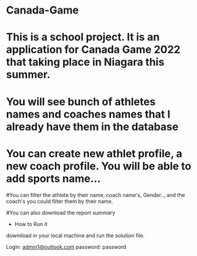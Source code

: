 # Canada-Game

# This is a school project. It is an application for Canada Game 2022 that taking place in Niagara this summer.


# You will see bunch of athletes names and coaches names that I already have them in the database



# You can create new athlet profile, a new coach profile. You will be able to add sports name...


#You can filter the athlete by their name, coach name's, Gender.., and the coach's you could filter them by their name.


#You can also download the report summary



- How to Run it

dowmload in your local machine and run the solution file. 

Login: admin1@outlook.com
password: password
